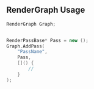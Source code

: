 

## RenderGraph Usage

```c++
RenderGraph Graph;


RenderPassBase* Pass = new ();
Graph.AddPass(
    "PassName",
    Pass,
    []() {
        // 
    }
);
```

